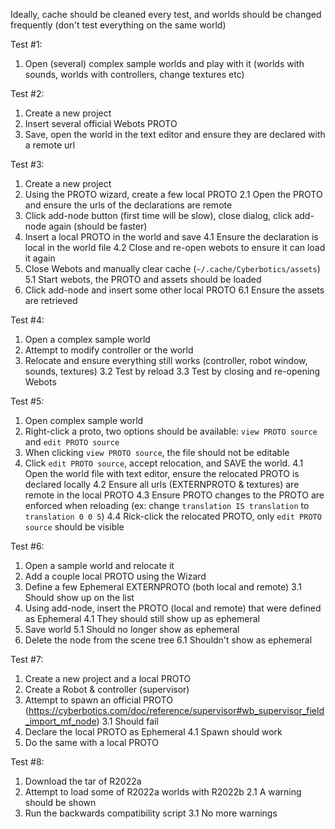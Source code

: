 Ideally, cache should be cleaned every test, and worlds should be changed frequently (don't test everything on the same world)

Test #1:
1. Open (several) complex sample worlds and play with it (worlds with sounds, worlds with controllers, change textures etc)

Test #2:
1. Create a new project
2. Insert several official Webots PROTO
3. Save, open the world in the text editor and ensure they are declared with a remote url

Test #3:
1. Create a new project
2. Using the PROTO wizard, create a few local PROTO
2.1 Open the PROTO and ensure the urls of the declarations are remote
3. Click add-node button (first time will be slow), close dialog, click add-node again (should be faster)
4. Insert a local PROTO in the world and save
4.1 Ensure the declaration is local in the world file
4.2 Close and re-open webots to ensure it can load it again
5. Close Webots and manually clear cache (`~/.cache/Cyberbotics/assets`)
5.1 Start webots, the PROTO and assets should be loaded
6. Click add-node and insert some other local PROTO
6.1 Ensure the assets are retrieved

Test #4:
1. Open a complex sample world
2. Attempt to modify controller or the world
3. Relocate and ensure everything still works (controller, robot window, sounds, textures)
3.2 Test by reload
3.3 Test by closing and re-opening Webots

Test #5:
1. Open complex sample world
2. Right-click a proto, two options should be available: `view PROTO source` and `edit PROTO source`
3. When clicking `view PROTO source`, the file should not be editable
4. Click `edit PROTO source`, accept relocation, and SAVE the world.
4.1 Open the world file with text editor, ensure the relocated PROTO is declared locally
4.2 Ensure all urls (EXTERNPROTO & textures) are remote in the local PROTO
4.3 Ensure PROTO changes to the PROTO are enforced when reloading (ex: change `translation IS translation` to ` translation 0 0 5`)
4.4 Rick-click the relocated PROTO, only `edit PROTO source` should be visible

Test #6:
1. Open a sample world and relocate it
2. Add a couple local PROTO using the Wizard
3. Define a few Ephemeral EXTERNPROTO (both local and remote)
3.1 Should show up on the list
4. Using add-node, insert the PROTO (local and remote) that were defined as Ephemeral
4.1 They should still show up as ephemeral
5. Save world
5.1 Should no longer show as ephemeral
6. Delete the node from the scene tree
6.1 Shouldn't show as ephemeral

Test #7:
1. Create a new project and a local PROTO
2. Create a Robot & controller (supervisor)
3. Attempt to spawn an official PROTO (https://cyberbotics.com/doc/reference/supervisor#wb_supervisor_field_import_mf_node)
3.1 Should fail
4. Declare the local PROTO as Ephemeral
4.1 Spawn should work
5. Do the same with a local PROTO

Test #8:
1. Download the tar of R2022a
2. Attempt to load some of R2022a worlds with R2022b
2.1 A warning should be shown
3. Run the backwards compatibility script
3.1 No more warnings
